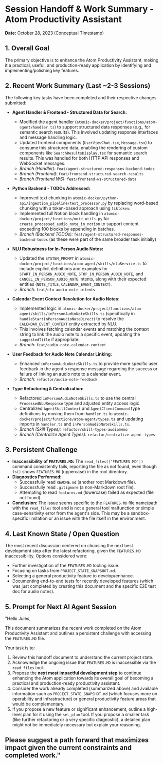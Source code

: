 # Session Handoff & Work Summary - Atom Productivity Assistant

**Date:** October 28, 2023 (Conceptual Timestamp)

## 1. Overall Goal

The primary objective is to enhance the Atom Productivity Assistant, making it a practical, useful, and production-ready application by identifying and implementing/polishing key features.

## 2. Recent Work Summary (Last ~2-3 Sessions)

The following key tasks have been completed and their respective changes submitted:

*   **Agent Handler & Frontend - Structured Data for Search:**
    *   Modified the agent handler (`atomic-docker/project/functions/atom-agent/handler.ts`) to support structured data responses (e.g., for semantic search results). This involved updating response interfaces and message handling logic.
    *   Updated frontend components (`UserViewChat.tsx`, `Message.tsx`) to consume this structured data, enabling the rendering of custom components like `SearchResultsDisplay.tsx` for semantic search results. This was handled for both HTTP API responses and WebSocket messages.
    *   *Branch (Handler):* `feat/agent-structured-responses-backend-todos`
    *   *Branch (Frontend):* `feat/frontend-structured-search-results`
    *   *Branch (Frontend WS):* `feat/frontend-ws-structured-data`

*   **Python Backend - TODOs Addressed:**
    *   Improved text chunking in `atomic-docker/python-api/ingestion_pipeline/text_processor.py` by replacing word-based chunking with a token-based approach using `tiktoken`.
    *   Implemented full Notion block handling in `atomic-docker/project/functions/note_utils.py` for `create_processed_audio_note_in_notion` to support content exceeding 100 blocks by appending in batches.
    *   *Branch (Backend TODOs):* `feat/agent-structured-responses-backend-todos` (as these were part of the same broader task initially)

*   **NLU Robustness for In-Person Audio Notes:**
    *   Updated the `SYSTEM_PROMPT` in `atomic-docker/project/functions/atom-agent/skills/nluService.ts` to include explicit definitions and examples for `START_IN_PERSON_AUDIO_NOTE`, `STOP_IN_PERSON_AUDIO_NOTE`, and `CANCEL_IN_PERSON_AUDIO_NOTE` intents, along with their expected entities (`NOTE_TITLE`, `CALENDAR_EVENT_CONTEXT`).
    *   *Branch:* `feat/nlu-audio-note-intents`

*   **Calendar Event Context Resolution for Audio Notes:**
    *   Implemented logic in `atomic-docker/project/functions/atom-agent/skills/inPersonAudioNoteSkills.ts` (specifically in `handleStartInPersonAudioNoteDirect`) to resolve the `CALENDAR_EVENT_CONTEXT` entity extracted by NLU.
    *   This involves fetching calendar events and matching the context string to link the audio note to a specific event, updating the `suggestedTitle` if appropriate.
    *   *Branch:* `feat/audio-note-calendar-context`

*   **User Feedback for Audio Note Calendar Linking:**
    *   Enhanced `inPersonAudioNoteSkills.ts` to provide more specific user feedback in the agent's response message regarding the success or failure of linking an audio note to a calendar event.
    *   *Branch:* `refactor/audio-note-feedback`

*   **Type Refactoring & Centralization:**
    *   Refactored `inPersonAudioNoteSkills.ts` to use the central `ProcessedNLUResponse` type and adjusted entity access logic.
    *   Centralized `AgentSkillContext` and `AgentClientCommand` type definitions by moving them from `handler.ts` to `atomic-docker/project/functions/atom-agent/types.ts` and updating imports in `handler.ts` and `inPersonAudioNoteSkills.ts`.
    *   *Branch (Skill Types):* `refactor/skill-types-audiomemo`
    *   *Branch (Centralize Agent Types):* `refactor/centralize-agent-types`

## 3. Persistent Challenge

*   **Inaccessibility of `FEATURES.MD`:** The `read_files(['FEATURES.MD'])` command consistently fails, reporting the file as not found, even though `ls()` shows `FEATURES.MD` (uppercase) in the root directory.
*   **Diagnostics Performed:**
    *   Successfully read `README.md` (another root Markdown file).
    *   Successfully read `.gitignore` (a non-Markdown root file).
    *   Attempting to read `features.md` (lowercase) failed as expected (file not found).
*   **Conclusion:** The issue seems specific to the `FEATURES.MD` file name/path with the `read_files` tool and is not a general tool malfunction or simple case-sensitivity error from the agent's side. This may be a sandbox-specific limitation or an issue with the file itself in the environment.

## 4. Last Known State / Open Question

The most recent discussion centered on choosing the next best development step after the latest refactoring, given the `FEATURES.MD` inaccessibility. Options considered were:
*   Further investigation of the `FEATURES.MD` tooling issue.
*   Focusing on tasks from `PROJECT_STATE_SNAPSHOT.md`.
*   Selecting a general productivity feature to develop/enhance.
*   Documenting end-to-end tests for recently developed features (which was just completed by creating this document and the specific E2E test doc for audio notes).

## 5. Prompt for Next AI Agent Session

"Hello Jules,

This document summarizes the recent work completed on the Atom Productivity Assistant and outlines a persistent challenge with accessing the `FEATURES.MD` file.

Your task is to:
1.  Review this handoff document to understand the current project state.
2.  Acknowledge the ongoing issue that `FEATURES.MD` is inaccessible via the `read_files` tool.
3.  Propose the **next most impactful development step** to continue enhancing the Atom application towards its overall goal of becoming a practical and production-ready productivity assistant.
4.  Consider the work already completed (summarized above) and available information such as `PROJECT_STATE_SNAPSHOT.md` (which focuses more on operability and infrastructure) or general productivity feature areas that would be complementary.
5.  If you propose a new feature or significant enhancement, outline a high-level plan for it using the `set_plan` tool. If you propose a smaller task (like further refactoring or a very specific diagnostic), a detailed plan might not be immediately necessary but explain your reasoning.

Please suggest a path forward that maximizes impact given the current constraints and completed work."
---
